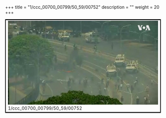 +++
title = "1/ccc_00700_00799/50_59/00752"
description = ""
weight = 20
+++

<table style="border:2px solid black;max-width:800px;max-height:800px;" 
><tr><td>
<img class="center-fit-jpg"
src="/jpg_/aaa_20190430_NxaOmWaI8sI_00751.jpg">
1/ccc_00700_00799/50_59/00752
</img></td></tr></table>
